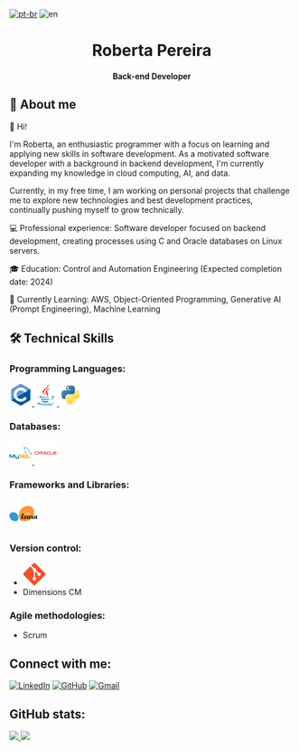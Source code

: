 [![pt-br](https://img.shields.io/badge/lang-pt--br-green?style=flat-square)](https://github.com/Roberta-Pereira/Roberta-Pereira//blob/master/README-pt-br.md)
![en](https://img.shields.io/badge/lang-en-red?style=flat-square)

<h1 align="center">Roberta Pereira</h1>
<h4 align="center">Back-end Developer</h3>

## 🚀 About me
👋 Hi! 

I'm Roberta, an enthusiastic programmer with a focus on learning and applying new skills in software development. As a motivated software developer with a background in backend development, I'm currently expanding my knowledge in cloud computing, AI, and data.

Currently, in my free time, I am working on personal projects that challenge me to explore new technologies and best development practices, continually pushing myself to grow technically. 

💻 Professional experience: Software developer focused on backend development, creating processes using C and Oracle databases on Linux servers.

🎓 Education: Control and Automation Engineering (Expected completion date: 2024)

🌱 Currently Learning: AWS, Object-Oriented Programming, Generative AI (Prompt Engineering), Machine Learning

## 🛠️ Technical Skills
### Programming Languages:
<a href="https://www.cprogramming.com/" target="_blank" rel="noreferrer"> <img src="https://raw.githubusercontent.com/devicons/devicon/master/icons/c/c-original.svg" alt="c" width="40" height="40"/> </a> 
<a href="https://www.java.com" target="_blank" rel="noreferrer"> <img src="https://raw.githubusercontent.com/devicons/devicon/master/icons/java/java-original.svg" alt="java" width="40" height="40"/> </a> 
<a href="https://www.python.org" target="_blank" rel="noreferrer"> <img src="https://raw.githubusercontent.com/devicons/devicon/master/icons/python/python-original.svg" alt="python" width="40" height="40"/> </a> 

### Databases: 
<a href="https://www.mysql.com/" target="_blank" rel="noreferrer"> 
<img src="https://raw.githubusercontent.com/devicons/devicon/master/icons/mysql/mysql-original-wordmark.svg" alt="mysql" width="40" height="40"/> </a> 
<a href="https://www.oracle.com/" target="_blank" rel="noreferrer"> 
<img src="https://raw.githubusercontent.com/devicons/devicon/master/icons/oracle/oracle-original.svg" alt="oracle" width="40" height="40"/> </a> 

### Frameworks and Libraries: 
<a href="https://scikit-learn.org/" target="_blank" rel="noreferrer"> <img src="https://raw.githubusercontent.com/devicons/devicon/master/icons/scikitlearn/scikitlearn-original.svg" alt="scikit_learn" width="50" height="50"/> </a>

### Version control: 
* <a href="https://git-scm.com/" target="_blank" rel="noreferrer"> <img src="https://raw.githubusercontent.com/devicons/devicon/master/icons/git/git-original.svg" alt="git" width="40" height="40"/> </a>
 * Dimensions CM

### Agile methodologies: 
* Scrum

## Connect with me:

[![LinkedIn](https://img.shields.io/badge/LinkedIn-0077B5?style=for-the-badge&logo=linkedin&logoColor=white)](https://linkedin.com/in/roberta-pereira-) 
[![GitHub](https://img.shields.io/badge/GitHub-000?style=for-the-badge&logo=github&logoColor=white)](https://github.com/roberta-pereira)
[![Gmail](https://img.shields.io/badge/Gmail-333333?style=for-the-badge&logo=gmail&logoColor=red)](mailto:robertap.940@gmail.com) 


## GitHub stats:
<a href="https://github.com/roberta-pereira" target="_blank" rel="noreferrer">
<img height="150em" src="https://github-readme-stats.vercel.app/api/top-langs/?username=roberta-pereira&layout=compact&langs_count=7&theme=dracula"/>
<img height="150em" src="https://github-readme-stats.vercel.app/api?username=roberta-pereira&show_icons=true&theme=dracula&include_all_commits=true&count_private=true"/> </a>

